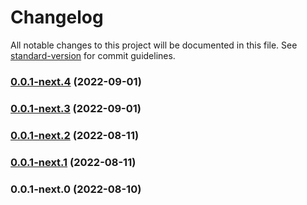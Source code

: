 # Changelog

All notable changes to this project will be documented in this file. See [standard-version](https://github.com/conventional-changelog/standard-version) for commit guidelines.

### [0.0.1-next.4](https://github.com/whpptjs/whppt-store-api/compare/v0.0.1-next.3...v0.0.1-next.4) (2022-09-01)

### [0.0.1-next.3](https://github.com/whpptjs/whppt-store-api/compare/v0.0.1-next.2...v0.0.1-next.3) (2022-09-01)

### [0.0.1-next.2](https://github.com/whpptjs/whppt-store-api/compare/v0.0.1-next.1...v0.0.1-next.2) (2022-08-11)

### [0.0.1-next.1](https://github.com/whpptjs/whppt-store-api/compare/v0.0.1-next.0...v0.0.1-next.1) (2022-08-11)

### 0.0.1-next.0 (2022-08-10)
